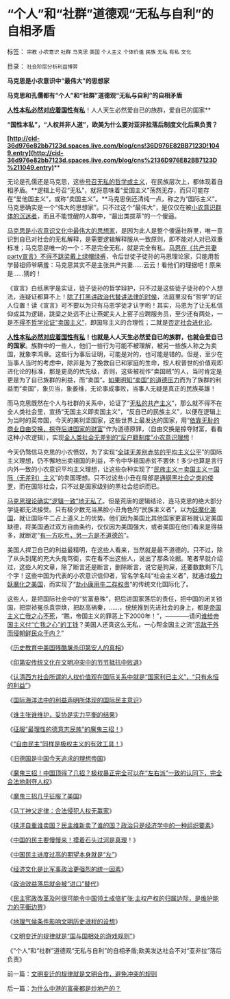 # “个人”和“社群”道德观“无私与自利”的自相矛盾

标签： `宗教` `小农意识` `社群` `马克思` `美国` `个人主义` `个体价值` `民族` `无私` `有私` `文化` 

目录： `社会阶层分析利益博羿`

**马克思是小农意识中“最伟大”的思想家**

**马克思和孔儒都有“个人”和“社群”道德观“无私与自利”的自相矛盾**

**[**人性本私必然对应着国性有私**](../../../2009/9/27/无私的爱仆主义和有私的爱国.md)**！人人天生必然爱自已的族群，爱自已的国家**

**“国性本私”，“人权并非人道”，欧美为什么要对亚非拉落后制度文化后果负责？**

**[http://cid-36d976e82bb7123d.spaces.live.com/blog/cns!36D976E82BB7123D!1049.entry](http://cid-36d976e82bb7123d.spaces.live.com/blog/cns%2136D976E82BB7123D%211049.entry)****

无论是孔儒还是马克思，这些[号召无私的哲学或主义](../../../2009/6/26/无私信仰者人格安附？.md)，在民族层次上，都体现着自相矛盾。**逻辑上号召“无私”，就将意味着“爱国主义”荡然无存，而只可能存在“爱他国主义”，或称“卖国主义”。**马克思倒还清纯一点，称之为“国际主义”。马克思确实是一个“伟大的思想家”。只不过这个“最伟大”，是仅仅在被[小农意识群体的沉迷者](../../../2010/2/21/小农意识是中国农村的灾星.md)，而且不能觉醒的人群中，“最出类拔萃”的一个傻逼。

[马克思是小农意识文化中最伟大的思想家](../../../2009/11/14/小农历史经济中形成的“一无所有”的小农意识.md)，是因为此人是整个傻逼社群里，唯一意识到自已对社会的无私解释，是需要逻辑解释服从一致原则，即不能对人对已双重标准；马克思是唯一的一个：不是完全无私，就是完全有私。[马恩在《共产共妻party宣言》不得不跳梁戴上绿帽绿裤](../../../2009/5/9/人性本私！马列信仰和唯心主义的关系.md)，令后世徒子徒孙的马恩理论家，只能用哲学替祖师爷瞒羞：马克思其实不是主张共产共妻……云云！看他们的理据吧！原来是……猜的！

《宣言》白纸黑字是实证，徒子徒孙的哲学辩护，只不过是这些徒子徒孙的个人想法，连疑证都算不上！[除了打黑讲政治代替讲法律的时侯](../../../2010/2/10/李庄玉娇的政治觉悟和欧元区破产游戏和经济危机.md)，法庭里没有“哲学”的证人位置！读《宣言》可不要以为只有马恩学徒才认字哟！其实，马恩为了让无私信仰成其为逻辑，跳梁之处远不止让燕妮夫人上窑子应聘服务员，至少还有两处，一是[不得不哲学论证“卖国主义”](../../../2009/9/27/无私国际主义才需要打广告做推广.md)，即国际主义的合理性；二就是[否定社会进化论](http://blog.sina.com.cn/s/blog_5563a64d0100ey04.html)。

[**人性本私必然对应着国性有私**](../../../2009/9/27/无私的爱仆主义和有私的爱国.md)**！也就是人人天生必然爱自已的族群，也就会爱自已的国家**。族群中的一些人，他们一些行为可能不被理解，被另一些族人称之为卖国，就象李鸿章。这些行为事后证明，可能是对的，也可能是错的。但是，至少在当事人当时的考虑中，除非是为了挽救自已和家庭的生命，按人权普世的价值观即进化论的标准，那是更高的优先级，否则，这些被视作“卖国贼”的人，当时肯定是更是为了自已族群的利益，而“卖国”。[如果明知“卖国”的道德压力](../../../2009/12/11/疯狂的日本和明智的德国和法国的“卖国英雄”.md)而为了族群的利益而“卖国”，象贝当，象姜维，无论事成事败，当事人无疑是真正的民族英雄！

而马克思既然在个人与社群的关系中，论证了“[无私的共产主义](../../../2010/2/7/共产主义公有制集权的适用环境.md)”，那么就不得不在全人类社会里，宣扬“无国主义即卖国主义”，“反自已的民族主义”，以便在逻辑上为当时的英帝国，今天的美利坚国家，这些世界上最发达的国家，用“[依靠无耻的商业自由交换，掠夺后进国家的财富](../../../2010/1/29/为什么诚信守约是普适价值观的公平标准.md)”作为道德原罪，（自由交换是掠夺财富，看看这种小农逻辑），实现[全人类社会无差别的“反户籍制度”小农意识理想](../../../2009/9/1/地区福利差别有现实合理性.md)！

今天仍骛信马克思的小农愤奴，为了实现“[全球无差别赤贫的平均主义公平](../../../2009/8/27/仇富的目的是为了均赤贫的社会公平？.md)”的国际主义理想，仍不懈地出卖祖国的利益，不令中华祖国赤贫不罢休！多少也算是言行内外一致的小农意识平均主义理想，让这些杂种实现了“[民族主义＝卖国主义＝国际（无差别）主义](../../../2009/9/29/民族主义可以是卖国手段，爱国与卖国可以逻辑等效.md)”的卖国理想。只不过这些小丑在局部是[通钢黑社会之类的偻罗](http://darthvad.blog.sohu.com/129285618.html)，而在国际社会，只不过是国家级别的黑社会组织而已。

[马克思理论确实“逻辑一致”地无私了](../../../2009/5/9/人性本私！马列信仰和唯心主义的关系.md)。但是荒唐的逻辑结论，连马克思的绝大部分学徒都无法接受。只有极少数充当黑脸小丑角色的“民族主义者”，以为[妖魔化美国](../../../2009/12/16/妖魔化他国异族有快感吗？.md)，就让国际牛二占上道义上的优势。他们因为美国比其他国家更富裕就认定美国缺德，将美国通过双方自由条约，仅仅因为美国强大，或者美国在他们看来是得益多，就断定“[有一方吃亏，另一方是不道德的](../../../2009/10/10/人性有私和个人主义的区别，人权社会契约责任.md)”。

美国人捍卫自已的利益最精明，在这些人看来，当然就是最不道德的。只不过，除了从头到尾的充大头鬼骂街，实在看不出这些人，说出了那条论据。笔者早就介绍过，这些人的文章，除了断言还是断言，删除断言，说它是狗屎，还要数数剩下几个字！这些中国为代表的小农意识信仰者，官名学名叫“社会主义者”，就通过[极力妖魔化之美国](../../../2008/11/27/血的教训：不要妖魔化敌人.md)，而实现了“[劫小康用牛二存权贵](../../../2009/10/13/两千年社稷延寿之九字真言.md)”的传统文化国际化了。

这些人，是把国际社会中的“贫富悬殊”，把后进国家落后的责任，把中国的闭关锁国，把崇祯冤杀袁崇焕，把赵高祸秦，……，统统推到先进社会的身上，都是[帝国主义亡我之心不死](http://blog.sina.com.cn/s/blog_5563a64d0100ewq3.html)，“瞧，帝国主义的罪恶上下2000年！”，————请问[谁给帝国主义付“亡我之心”的工钱](../../../2009/12/25/自力更生国防建设是小农意识历史经验.md)？美国人还真这么无私，一心帮金国主之流“[示敌于外而侵朝鲜民众于内？](../../../2009/6/15/制造中外文明冲突的国内利益链.md)”

《[历史教育中美国残酷屠杀印第安人的真相](../../../2009/7/6/美国残酷屠杀印第安人的历史真相.md)》

《[印第安传统文化在文明冲突中的节节抵抗中败退](../../../2009/7/6/印第安传统文化在文明冲突中的节节抵抗中败退.md)》

《[认清西方社会所谓的人权价值观在国际关系中就是“国家利已主义”，“只有永恒的利益”](../../../2009/6/14/认清西方社会所谓的人权价值观的真相.md)》

《[国际海洋法中的利益声明所体现的国际民主意识](../../../2009/4/7/谁主张谁维护的现代国际法；海洋法的利益声明.md)》

《[谁主张谁维护，妥协是实力平衡的结果](../../../2009/9/3/谁主张谁维护，妥协是实力平衡的结果.md)》

《[征服“最理性的德意志民族”的魔鬼三招！](../../../2010/3/17/征服“最理性的德意志民族”的魔鬼三招！.md)》

《[“自由民主”同样是极权主义的有效工具！](../../../2010/3/18/“自由平等”同样是极权主义的有效工具！.md)》

《[旧德国是中国今天追求的理想帝国](../../../2009/6/29/法式民主可能方便了民粹希特勒上台.md)》

《[魔鬼三招！中国顶得了几招？极权暴正完全可以在“左右派”一致的认同下，完全合法地剥夺人权](../../../2010/3/19/魔鬼三招！中国顶得了几招？.md)》

《[魔鬼三招几乎征服了美国](../../../2010/3/19/魔鬼三招几乎征服了美国.md)》

《[马丁神父定律：合法侵犯人权无赢家](../../../2010/3/20/马丁神父定律：“合法侵犯人权”无赢家.md)》

《[挟洋自重谁卖国？民主维新卖了谁的国？政治只是经济学中的一种组织要素](../../../2010/3/20/政治只是经济学中的一种组织要素.md)》

《[中国的民主要慢慢来！摸着石头过河是真理](../../../2010/3/21/中国的民主要慢慢来！摸着石头过河是真理！.md)！》

《[中国民主进度过高的期望本身就是“左”](../../../2010/3/21/警惕中国民主进度过高的期望.md)》

《[经济文化是比军事政治更强烈的统一因素](../../../2010/3/22/经济文化是比军事政治更强烈的统一因素.md)》

《[政治效益落后就会被“进口”替代](../../../2010/3/22/中国应该开始学会讲实力.md)》

《[民主宪政改革及时很可能令中国领土成倍扩张;主权产权的归属边际，是维护能力的平衡边界](../../../2010/3/22/中国应该开始学会讲实力.md)》

《[地理气侯条件影响文明历史进程的设想](../../../2010/3/24/地理气侯条件影响文明历史进程的设想.md)》

《[文明变迁的规律就是“国与国相处的游戏规则”](../../../2010/3/29/文明变迁的规律就是文明合作，避免冲突的规则.md)》

《“个人”和“社群”道德观“无私与自利”的自相矛盾;欧美发达社会不对“亚非拉”落后负责》

前一篇：[文明变迁的规律就是文明合作，避免冲突的规则](../../../2010/3/29/文明变迁的规律就是文明合作，避免冲突的规则.md)

后一篇：[为什么中港的富豪都是炒地产的？](../../../2010/3/30/为什么中港的富豪都是炒地产的？.md)